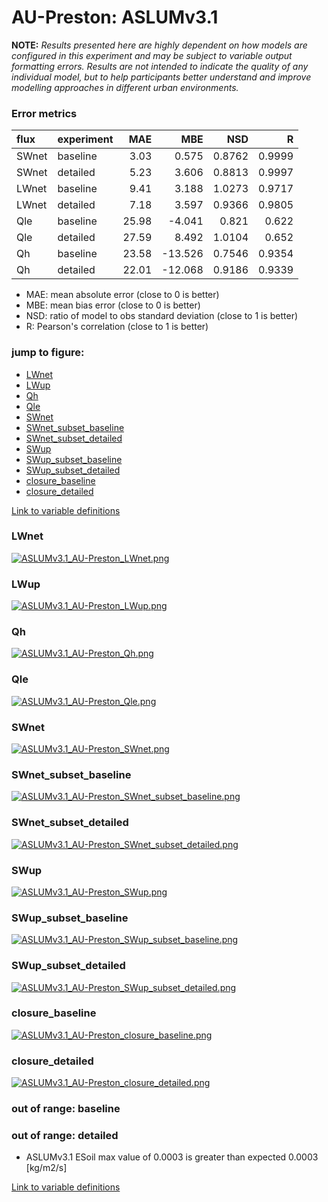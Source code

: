 # AU-Preston: ASLUMv3.1

**NOTE:** *Results presented here are highly dependent on how models are configured in this experiment and may be subject to variable output formatting errors. Results are not intended to indicate the quality of any individual model, but to help participants better understand and improve modelling approaches in different urban environments.*

### Error metrics

| flux   | experiment   |   MAE |     MBE |    NSD |      R |
|:-------|:-------------|------:|--------:|-------:|-------:|
| SWnet  | baseline     |  3.03 |   0.575 | 0.8762 | 0.9999 |
| SWnet  | detailed     |  5.23 |   3.606 | 0.8813 | 0.9997 |
| LWnet  | baseline     |  9.41 |   3.188 | 1.0273 | 0.9717 |
| LWnet  | detailed     |  7.18 |   3.597 | 0.9366 | 0.9805 |
| Qle    | baseline     | 25.98 |  -4.041 | 0.821  | 0.622  |
| Qle    | detailed     | 27.59 |   8.492 | 1.0104 | 0.652  |
| Qh     | baseline     | 23.58 | -13.526 | 0.7546 | 0.9354 |
| Qh     | detailed     | 22.01 | -12.068 | 0.9186 | 0.9339 |

 - MAE: mean absolute error (close to 0 is better)
 - MBE: mean bias error (close to 0 is better)
 - NSD: ratio of model to obs standard deviation (close to 1 is better)
 - R: Pearson's correlation (close to 1 is better)

### jump to figure:
 - [LWnet](#lwnet)
 - [LWup](#lwup)
 - [Qh](#qh)
 - [Qle](#qle)
 - [SWnet](#swnet)
 - [SWnet_subset_baseline](#swnet_subset_baseline)
 - [SWnet_subset_detailed](#swnet_subset_detailed)
 - [SWup](#swup)
 - [SWup_subset_baseline](#swup_subset_baseline)
 - [SWup_subset_detailed](#swup_subset_detailed)
 - [closure_baseline](#closure_baseline)
 - [closure_detailed](#closure_detailed)

[Link to variable definitions](../modelattrs/variable_definitions.md)

### <a name="lwnet"></a>LWnet
[![ASLUMv3.1_AU-Preston_LWnet.png](ASLUMv3.1_AU-Preston_LWnet.png)](ASLUMv3.1_AU-Preston_LWnet.png)

### <a name="lwup"></a>LWup
[![ASLUMv3.1_AU-Preston_LWup.png](ASLUMv3.1_AU-Preston_LWup.png)](ASLUMv3.1_AU-Preston_LWup.png)

### <a name="qh"></a>Qh
[![ASLUMv3.1_AU-Preston_Qh.png](ASLUMv3.1_AU-Preston_Qh.png)](ASLUMv3.1_AU-Preston_Qh.png)

### <a name="qle"></a>Qle
[![ASLUMv3.1_AU-Preston_Qle.png](ASLUMv3.1_AU-Preston_Qle.png)](ASLUMv3.1_AU-Preston_Qle.png)

### <a name="swnet"></a>SWnet
[![ASLUMv3.1_AU-Preston_SWnet.png](ASLUMv3.1_AU-Preston_SWnet.png)](ASLUMv3.1_AU-Preston_SWnet.png)

### <a name="swnet_subset_baseline"></a>SWnet_subset_baseline
[![ASLUMv3.1_AU-Preston_SWnet_subset_baseline.png](ASLUMv3.1_AU-Preston_SWnet_subset_baseline.png)](ASLUMv3.1_AU-Preston_SWnet_subset_baseline.png)

### <a name="swnet_subset_detailed"></a>SWnet_subset_detailed
[![ASLUMv3.1_AU-Preston_SWnet_subset_detailed.png](ASLUMv3.1_AU-Preston_SWnet_subset_detailed.png)](ASLUMv3.1_AU-Preston_SWnet_subset_detailed.png)

### <a name="swup"></a>SWup
[![ASLUMv3.1_AU-Preston_SWup.png](ASLUMv3.1_AU-Preston_SWup.png)](ASLUMv3.1_AU-Preston_SWup.png)

### <a name="swup_subset_baseline"></a>SWup_subset_baseline
[![ASLUMv3.1_AU-Preston_SWup_subset_baseline.png](ASLUMv3.1_AU-Preston_SWup_subset_baseline.png)](ASLUMv3.1_AU-Preston_SWup_subset_baseline.png)

### <a name="swup_subset_detailed"></a>SWup_subset_detailed
[![ASLUMv3.1_AU-Preston_SWup_subset_detailed.png](ASLUMv3.1_AU-Preston_SWup_subset_detailed.png)](ASLUMv3.1_AU-Preston_SWup_subset_detailed.png)

### <a name="closure_baseline"></a>closure_baseline
[![ASLUMv3.1_AU-Preston_closure_baseline.png](ASLUMv3.1_AU-Preston_closure_baseline.png)](ASLUMv3.1_AU-Preston_closure_baseline.png)

### <a name="closure_detailed"></a>closure_detailed
[![ASLUMv3.1_AU-Preston_closure_detailed.png](ASLUMv3.1_AU-Preston_closure_detailed.png)](ASLUMv3.1_AU-Preston_closure_detailed.png)

### out of range: baseline


### out of range: detailed

 - ASLUMv3.1 ESoil max value of 0.0003 is greater than expected 0.0003 [kg/m2/s]


[Link to variable definitions](../modelattrs/variable_definitions.md)

